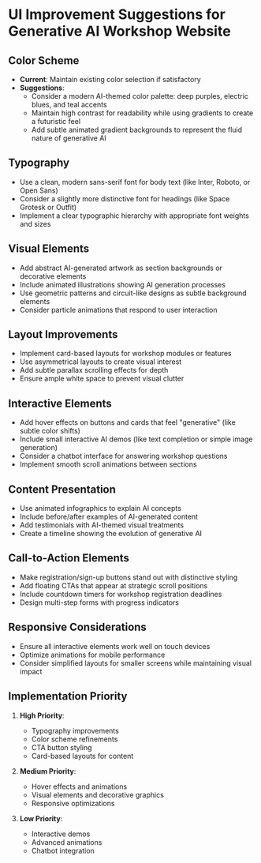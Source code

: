# UI Improvement Suggestions for Generative AI Workshop Website

## Color Scheme
- **Current**: Maintain existing color selection if satisfactory
- **Suggestions**:
  - Consider a modern AI-themed color palette: deep purples, electric blues, and teal accents
  - Maintain high contrast for readability while using gradients to create a futuristic feel
  - Add subtle animated gradient backgrounds to represent the fluid nature of generative AI

## Typography
- Use a clean, modern sans-serif font for body text (like Inter, Roboto, or Open Sans)
- Consider a slightly more distinctive font for headings (like Space Grotesk or Outfit)
- Implement a clear typographic hierarchy with appropriate font weights and sizes

## Visual Elements
- Add abstract AI-generated artwork as section backgrounds or decorative elements
- Include animated illustrations showing AI generation processes
- Use geometric patterns and circuit-like designs as subtle background elements
- Consider particle animations that respond to user interaction

## Layout Improvements
- Implement card-based layouts for workshop modules or features
- Use asymmetrical layouts to create visual interest
- Add subtle parallax scrolling effects for depth
- Ensure ample white space to prevent visual clutter

## Interactive Elements
- Add hover effects on buttons and cards that feel "generative" (like subtle color shifts)
- Include small interactive AI demos (like text completion or simple image generation)
- Consider a chatbot interface for answering workshop questions
- Implement smooth scroll animations between sections

## Content Presentation
- Use animated infographics to explain AI concepts
- Include before/after examples of AI-generated content
- Add testimonials with AI-themed visual treatments
- Create a timeline showing the evolution of generative AI

## Call-to-Action Elements
- Make registration/sign-up buttons stand out with distinctive styling
- Add floating CTAs that appear at strategic scroll positions
- Include countdown timers for workshop registration deadlines
- Design multi-step forms with progress indicators

## Responsive Considerations
- Ensure all interactive elements work well on touch devices
- Optimize animations for mobile performance
- Consider simplified layouts for smaller screens while maintaining visual impact

## Implementation Priority
1. **High Priority**:
   - Typography improvements
   - Color scheme refinements
   - CTA button styling
   - Card-based layouts for content

2. **Medium Priority**:
   - Hover effects and animations
   - Visual elements and decorative graphics
   - Responsive optimizations

3. **Low Priority**:
   - Interactive demos
   - Advanced animations
   - Chatbot integration 